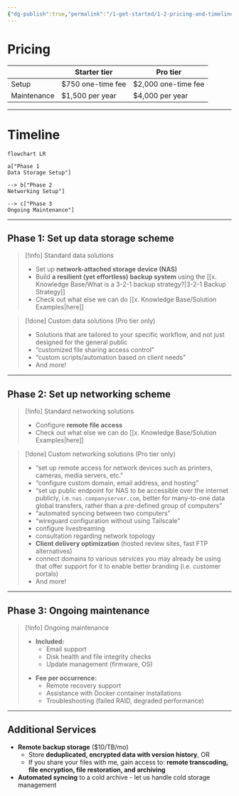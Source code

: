 ```yaml
---
{"dg-publish":true,"permalink":"/1-get-started/1-2-pricing-and-timeline/"}
---
```


# Pricing

|             | Starter tier      | Pro tier            |
| ----------- | ----------------- | ------------------- |
| Setup       | $750 one-time fee | $2,000 one-time fee |
| Maintenance | $1,500 per year   | $4,000 per year     |

---
# Timeline

```mermaid
flowchart LR

a["Phase 1
Data Storage Setup"]

--> b["Phase 2
Networking Setup"]

--> c["Phase 3
Ongoing Maintenance"]
```


---

## Phase 1: Set up data storage scheme

> [!info] Standard data solutions
> - Set up **network-attached storage device (NAS)**
> - Build **a resilient (yet effortless) backup system** using the [[x. Knowledge Base/What is a 3-2-1 backup strategy?\|3-2-1 Backup Strategy]]
> - Check out what else we can do [[x. Knowledge Base/Solution Examples\|here]]

> [!done] Custom data solutions (Pro tier only)
> 
> - Solutions that are tailored to your specific workflow, and not just designed for the general public
> - “customized file sharing access control”
> - “custom scripts/automation based on client needs”
> - And more!

---
## Phase 2: Set up networking scheme

> [!info] Standard networking solutions
> - Configure **remote file access**
> - Check out what else we can do [[x. Knowledge Base/Solution Examples\|here]]

> [!done] Custom networking solutions (Pro tier only)
> - “set up remote access for network devices such as printers, cameras, media servers, etc."
> - “configure custom domain, email address, and hosting”
> - “set up public endpoint for NAS to be accessible over the internet publicly, i.e. `nas.companyserver.com`, better for many-to-one data global transfers, rather than a pre-defined group of computers”
> - “automated syncing between two computers”
> - “wireguard configuration without using Tailscale”
> - configure livestreaming
> - consultation regarding network topology
> - **Client delivery optimization** (hosted review sites, fast FTP alternatives)
> - connect domains to various services you may already be using that offer support for it to enable better branding (i.e. customer portals)
> - And more!

---
## Phase 3: Ongoing maintenance

> [!info] Ongoing maintenance
> - **Included:**
> 	* Email support
> 	* Disk health and file integrity checks
> 	* Update management (firmware, OS)
> * **Fee per occurrence:**
> 	* Remote recovery support
> 	* Assistance with Docker container installations
> 	* Troubleshooting (failed RAID, degraded performance)


---
## Additional Services

* **Remote backup storage** ($10/TB/mo)
	* Store **deduplicated, encrypted data with version history**, OR
	* If you share your files with me, gain access to: **remote transcoding, file encryption, file restoration, and archiving**
* **Automated syncing** to a cold archive - let us handle cold storage management